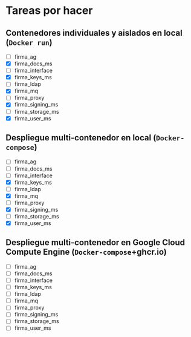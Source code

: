 # Tareas por hacer

## Contenedores individuales y aislados en local (`Docker run`)
* [ ] firma_ag
* [x] firma_docs_ms
* [ ] firma_interface
* [x] firma_keys_ms
* [ ] firma_ldap
* [x] firma_mq
* [ ] firma_proxy
* [x] firma_signing_ms
* [ ] firma_storage_ms
* [x] firma_user_ms

## Despliegue multi-contenedor en local (`Docker-compose`)
* [ ] firma_ag
* [ ] firma_docs_ms
* [ ] firma_interface
* [x] firma_keys_ms
* [ ] firma_ldap
* [x] firma_mq
* [ ] firma_proxy
* [x] firma_signing_ms
* [ ] firma_storage_ms
* [x] firma_user_ms

## Despliegue multi-contenedor en Google Cloud Compute Engine (`Docker-compose`+ghcr.io)
* [ ] firma_ag
* [ ] firma_docs_ms
* [ ] firma_interface
* [ ] firma_keys_ms
* [ ] firma_ldap
* [ ] firma_mq
* [ ] firma_proxy
* [ ] firma_signing_ms
* [ ] firma_storage_ms
* [ ] firma_user_ms